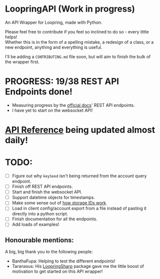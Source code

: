 # LoopringAPI (Work in progress)

An API Wrapper for Loopring, made with Python.

Please feel free to contribute if you feel so inclined to do so - every little helps!  
Whether this is in the form of a spelling mistake, a redesign of a class, or a new endpoint, anything and everything is useful.

I'll be adding a `CONTRIBUTING.md` file soon, but will aim to finish the bulk of the wrapper first.

# PROGRESS: 19/38 REST API Endpoints done!

- Measuring progress by the [official docs](https://docs.loopring.io/en/)' REST API endpoints.
- I have yet to start on the websocket API!

# [API Reference](https://diggydev.co.uk/loopring/index.html) being updated almost daily!

# TODO:

- [ ] Figure out why `keySeed` isn't being returned from the account query endpoint.
- [ ] Finish off REST API endpoints.
- [ ] Start and finish the websocket API.
- [ ] Support datetime objects for timestamps.
- [ ] Make some sense out of [how storage IDs work](https://github.com/Loopring/protocols/blob/master/packages/loopring_v3/DESIGN.md#storage).
- [ ] Load in client config/account export from a file instead of pasting it directly into a python script.
- [ ] Finish documentation for all the endpoints.
- [ ] Add loads of examples!

## Honourable mentions:

A big, big thank you to the following people:

- BanthaFupa: Helping to test the different endpoints!
- Taranasus: His [LoopringSharp](https://github.com/taranasus/LoopringSharp) package gave me the little boost of motivation to get started on this API wrapper!
